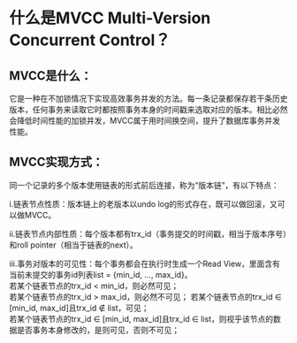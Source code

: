 # 什么是MVCC Multi-Version Concurrent Control？

## MVCC是什么：

它是一种在不加锁情况下实现高效事务并发的方法。每一条记录都保存若干条历史版本，任何事务来读取它时都按照事务本身的时间戳来选取对应的版本。相比必然会降低时间性能的加锁并发，MVCC属于用时间换空间，提升了数据库事务并发性能。

## MVCC实现方式：

同一个记录的多个版本使用链表的形式前后连接，称为“版本链”，有以下特点：
 
 i.链表节点性质：版本链上的老版本以undo log的形式存在，既可以做回滚，又可以做MVCC。

ii.链表节点内部性质：每个版本都有trx_id（事务提交的时间戳，相当于版本序号）和roll pointer（相当于链表的next）。

iii.事务对版本的可见性：每个事务都会在执行时生成一个Read View，里面含有当前未提交的事务id列表list = {min_id, ..., max_id}。  
 若某个链表节点的trx_id < min_id，则必然可见；  
 若某个链表节点的trx_id > max_id，则必然不可见；
 若某个链表节点的trx_id ∈ [min_id, max_id]且trx_id ∉ list，可见；  
 若某个链表节点的trx_id ∈ [min_id, max_id]且trx_id ∈ list，则视乎该节点的数据是否事务本身修改的，是则可见，否则不可见；
